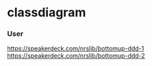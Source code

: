 # classdiagram
### User
https://speakerdeck.com/nrslib/bottomup-ddd-1
https://speakerdeck.com/nrslib/bottomup-ddd-2
